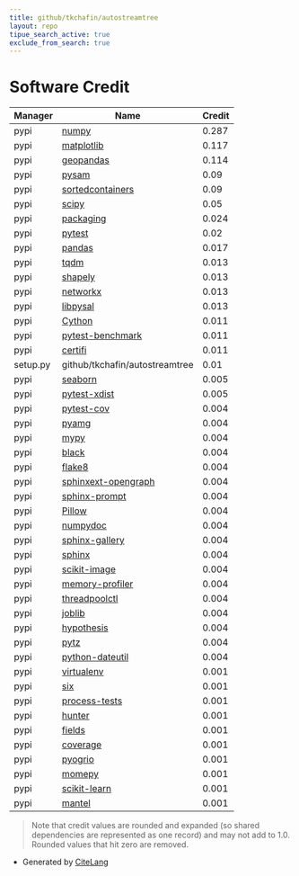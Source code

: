 ```yaml
---
title: github/tkchafin/autostreamtree
layout: repo
tipue_search_active: true
exclude_from_search: true
---
```

# Software Credit

|Manager|Name|Credit|
|-------|----|------|
|pypi|[numpy](https://www.numpy.org)|0.287|
|pypi|[matplotlib](https://matplotlib.org)|0.117|
|pypi|[geopandas](http://geopandas.org)|0.114|
|pypi|[pysam](https://github.com/pysam-developers/pysam)|0.09|
|pypi|[sortedcontainers](http://www.grantjenks.com/docs/sortedcontainers/)|0.09|
|pypi|[scipy](https://www.scipy.org)|0.05|
|pypi|[packaging](https://pypi.org/project/packaging)|0.024|
|pypi|[pytest](https://docs.pytest.org/en/latest/)|0.02|
|pypi|[pandas](https://pandas.pydata.org)|0.017|
|pypi|[tqdm](https://pypi.org/project/tqdm)|0.013|
|pypi|[shapely](https://pypi.org/project/shapely)|0.013|
|pypi|[networkx](https://pypi.org/project/networkx)|0.013|
|pypi|[libpysal](https://pypi.org/project/libpysal)|0.013|
|pypi|[Cython](https://pypi.org/project/Cython)|0.011|
|pypi|[pytest-benchmark](https://pypi.org/project/pytest-benchmark)|0.011|
|pypi|[certifi](https://pypi.org/project/certifi)|0.011|
|setup.py|github/tkchafin/autostreamtree|0.01|
|pypi|[seaborn](https://seaborn.pydata.org)|0.005|
|pypi|[pytest-xdist](https://pypi.org/project/pytest-xdist)|0.005|
|pypi|[pytest-cov](https://github.com/pytest-dev/pytest-cov)|0.004|
|pypi|[pyamg](https://pypi.org/project/pyamg)|0.004|
|pypi|[mypy](https://pypi.org/project/mypy)|0.004|
|pypi|[black](https://pypi.org/project/black)|0.004|
|pypi|[flake8](https://pypi.org/project/flake8)|0.004|
|pypi|[sphinxext-opengraph](https://pypi.org/project/sphinxext-opengraph)|0.004|
|pypi|[sphinx-prompt](https://pypi.org/project/sphinx-prompt)|0.004|
|pypi|[Pillow](https://pypi.org/project/Pillow)|0.004|
|pypi|[numpydoc](https://pypi.org/project/numpydoc)|0.004|
|pypi|[sphinx-gallery](https://pypi.org/project/sphinx-gallery)|0.004|
|pypi|[sphinx](https://pypi.org/project/sphinx)|0.004|
|pypi|[scikit-image](https://pypi.org/project/scikit-image)|0.004|
|pypi|[memory-profiler](https://pypi.org/project/memory-profiler)|0.004|
|pypi|[threadpoolctl](https://pypi.org/project/threadpoolctl)|0.004|
|pypi|[joblib](https://pypi.org/project/joblib)|0.004|
|pypi|[hypothesis](https://pypi.org/project/hypothesis)|0.004|
|pypi|[pytz](https://pypi.org/project/pytz)|0.004|
|pypi|[python-dateutil](https://pypi.org/project/python-dateutil)|0.004|
|pypi|[virtualenv](https://pypi.org/project/virtualenv)|0.001|
|pypi|[six](https://pypi.org/project/six)|0.001|
|pypi|[process-tests](https://pypi.org/project/process-tests)|0.001|
|pypi|[hunter](https://pypi.org/project/hunter)|0.001|
|pypi|[fields](https://pypi.org/project/fields)|0.001|
|pypi|[coverage](https://pypi.org/project/coverage)|0.001|
|pypi|[pyogrio](https://github.com/geopandas/pyogrio)|0.001|
|pypi|[momepy](http://momepy.org)|0.001|
|pypi|[scikit-learn](http://scikit-learn.org)|0.001|
|pypi|[mantel](https://github.com/jwcarr/mantel)|0.001|


> Note that credit values are rounded and expanded (so shared dependencies are represented as one record) and may not add to 1.0. Rounded values that hit zero are removed.


- Generated by [CiteLang](https://github.com/vsoch/citelang)
